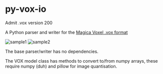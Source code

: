 py-vox-io
=========
Admit .vox version 200

A Python parser and writer for the [Magica Voxel .vox
format](https://github.com/ephtracy/voxel-model/blob/master/MagicaVoxel-file-format-vox.txt)

![sample1](https://raw.githubusercontent.com/gromgull/py-vox-io/master/samples/1.png)
![sample2](https://raw.githubusercontent.com/gromgull/py-vox-io/master/samples/2.png)


The base parser/writer has no dependencies.

The VOX model class has methods to convert to/from numpy arrays, these
require numpy (duh) and pillow for image quantisation.
